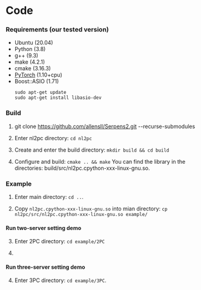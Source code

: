 # Code

### Requirements (our tested version)

* Ubuntu (20.04)
* Python (3.8)
* g++ (9.3)
* make (4.2.1)
* cmake (3.16.3)
* [PyTorch](https://pytorch.org/get-started/locally/) (1.10+cpu)
* Boost::ASIO (1.71)
    ```
    sudo apt-get update
    sudo apt-get install libasio-dev
    ```
### Build

1. git clone https://github.com/allensll/Serpens2.git --recurse-submodules

2. Enter nl2pc directory: `cd nl2pc`

3. Create and enter the build directory: `mkdir build && cd build`

4. Configure and build: `cmake .. && make`
   You can find the library in the directories: build/src/nl2pc.cpython-xxx-linux-gnu.so.

### Example

1. Enter main directory: `cd ..`.

2. Copy `nl2pc.cpython-xxx-linux-gnu.so` into mian directory:
    `cp nl2pc/src/nl2pc.cpython-xxx-linux-gnu.so example/`

#### Run two-server setting demo

3. Enter 2PC directory: `cd example/2PC`

4.

#### Run three-server setting demo

4. Enter 3PC directory: `cd example/3PC`.


